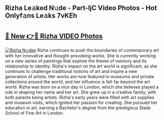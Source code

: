 ## Rizha Le𝚊ked N𝚞de - Part-ljC Video Photos - Hot Onlyf𝚊ns Le𝚊ks 7vKEh

# <h2><a href="http://ab38270.deff.icu/?id=Rizha">🔗 New 👉🔴 Rizha VIDEO Photos</a></h2>

[![Rizha N𝚞des](https://i.imgur.com/rIISA9y.gif)](http://ab38270.deff.icu/?id=Rizha)
Rizha continues to push the boundaries of contemporary art with her innovative and thought-provoking works. She is currently working on a new series of paintings that explore the theme of memory and its relationship to identity. Rizha's impact on the art world is significant, as she continues to challenge traditional notions of art and inspire a new generation of artists. Her works are now featured in museums and private collections around the world, and her influence is felt far beyond the art world. Rizha was born on a nice day in London, which she believes played a role in shaping her name and her art. She grew up in a creative family, with both parents being artists. Rizha's early years were filled with art supplies and museum visits, which ignited her passion for creating. She pursued her education in art, earning a Bachelor's degree from the prestigious Slade School of Fine Art in London.
